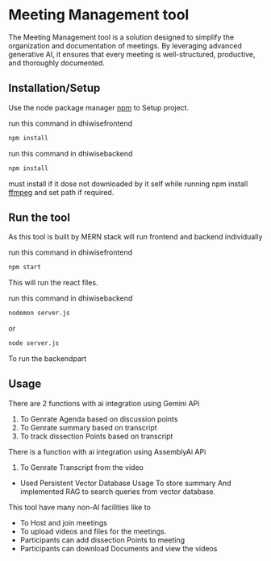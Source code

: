 # Meeting Management tool

The Meeting Management tool is a solution designed to simplify the organization and documentation of meetings. By leveraging advanced generative AI, it ensures that every meeting is well-structured, productive, and thoroughly documented.

## Installation/Setup

Use the node package manager [npm](https://www.npmjs.com/) to Setup project.

run this command in dhiwisefrontend

```bash
npm install
```

run this command in dhiwisebackend

```bash
npm install
```

must install if it dose not downloaded by it self while running npm install [ffmpeg](https://www.ffmpeg.org/) and set path if required.

## Run the tool

As this tool is built by MERN stack will run frontend and backend individually

run this command in dhiwisefrontend

```bash
npm start
```

This will run the react files.

run this command in dhiwisebackend

```bash
nodemon server.js
```

or

```bash
node server.js
```

To run the backendpart

## Usage

There are 2 functions with ai integration using Gemini APi

1. To Genrate Agenda based on discussion points
2. To Genrate summary based on transcript
3. To track dissection Points based on transcript

There is a function with ai integration using AssemblyAi APi

1. To Genrate Transcript from the video

- Used Persistent Vector Database Usage To store summary And implemented RAG to search queries from vector database.

This tool have many non-AI facilities like to

- To Host and join meetings
- To upload videos and files for the meetings.
- Participants can add dissection Points to meeting
- Participants can download Documents and view the videos
